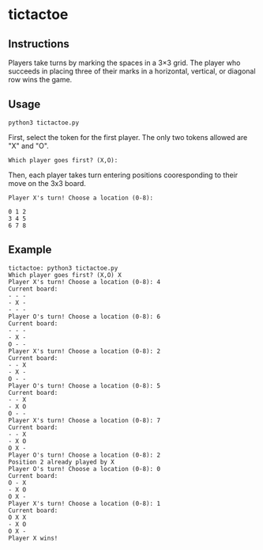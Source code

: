 # tictactoe

## Instructions
Players take turns by marking the spaces in a 3×3 grid. The player who succeeds in placing three of their marks in a horizontal, vertical, or diagonal row wins the game.

## Usage
```python3 tictactoe.py```

First, select the token for the first player. The only two tokens allowed are "X" and "O".
```shell
Which player goes first? (X,O): 
```
Then, each player takes turn entering positions cooresponding to their move on the 3x3 board.
```shell
Player X's turn! Choose a location (0-8):
```

```shell
0 1 2
3 4 5
6 7 8
```

## Example
```shell
tictactoe: python3 tictactoe.py
Which player goes first? (X,O) X
Player X's turn! Choose a location (0-8): 4
Current board:
- - -
- X -
- - -
Player O's turn! Choose a location (0-8): 6
Current board:
- - -
- X -
O - -
Player X's turn! Choose a location (0-8): 2
Current board:
- - X
- X -
O - -
Player O's turn! Choose a location (0-8): 5
Current board:
- - X
- X O
O - -
Player X's turn! Choose a location (0-8): 7
Current board:
- - X
- X O
O X -
Player O's turn! Choose a location (0-8): 2
Position 2 already played by X
Player O's turn! Choose a location (0-8): 0
Current board:
O - X
- X O
O X -
Player X's turn! Choose a location (0-8): 1
Current board:
O X X
- X O
O X -
Player X wins!
```
